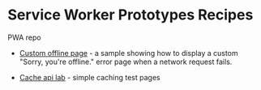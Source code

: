 # Service Worker Prototypes Recipes
PWA repo

- [Custom offline page](https://thebatz.github.io/pwa/prototypes/offline-fallback/index.html) -
a sample showing how to display a custom "Sorry, you're offline." error page when a network request fails.

- [Cache api lab](https://thebatz.github.io/pwa/cache-api-lab/index.html) -
simple caching test pages
